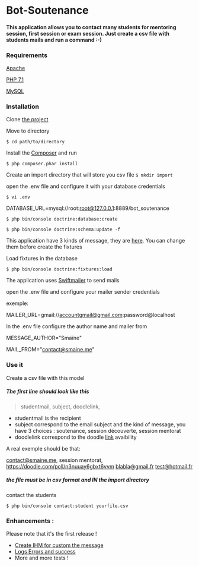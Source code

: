 # Bot-Soutenance

#### This application allows you to contact many students for mentoring session, first session or exam session. Just create a csv file with students mails and run a command :-)

### Requirements

[Apache](https://httpd.apache.org/download.cgi)

[PHP 7.1](http://php.net/downloads.php)

[MySQL](https://www.mysql.com)
### Installation

Clone [the project](https://github.com/ismail1432/bot-soutenance.git/)

Move to directory

``$ cd path/to/directory ``

Install the [Composer](https://getcomposer.org/download/) and run 

`$ php composer.phar install`

Create an import directory that will store you csv file
`$ mkdir import`

open the .env file and configure it with your database credentials

``$ vi .env``

DATABASE_URL=mysql://root:root@127.0.0.1:8889/bot_soutenance

`$ php bin/console doctrine:database:create`

`$ php bin/console doctrine:schema:update -f`

This application have 3 kinds of message, they are [here](https://github.com/ismail1432/bot-soutenance/blob/master/src/DataFixtures/MessageFixtures.php).
You can change them before create the fixtures

Load fixtures in the database

`$ php bin/console doctrine:fixtures:load`

The application uses [Swiftmailer](https://github.com/swiftmailer/swiftmailer) to send mails

open the .env file and configure your mailer sender credentials

exemple:
 
MAILER_URL=gmail://accountgmail@gmail.com:password@localhost

In the .env file configure the author name and mailer from

MESSAGE_AUTHOR="Smaïne"

MAIL_FROM="contact@smaine.me"

### Use it

Create a csv file with this model

##### *The first line should look like this*

> studentmail, subject, doodlelink,

* studentmail is the recipient
* subject correspond to the email subject and the kind of message, you have 3 choices : soutenance, session découverte, session mentorat
* doodlelink correspond to the doodle [link](https://doodle.com/fr/) avaibility 

A real exemple should be that:

contact@smaine.me, session mentorat, https://doodle.com/poll/n3nuuay6gbxt6vvm
blabla@gmail.fr
test@hotmail.fr

##### *the file must be in csv format and IN the import directory*

contact the students

`$ php bin/console contact:student yourfile.csv`

### Enhancements :

Please note that it's the first release !
* [Create IHM for custom the message](https://github.com/ismail1432/bot-soutenance/issues/3)
* [Logs Errors and success](https://github.com/ismail1432/bot-soutenance/issues/4)
* More and more tests !

